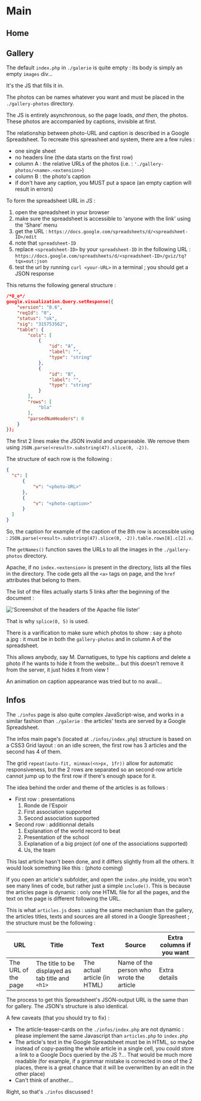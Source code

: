# Main

## Home


## Gallery

The default `index.php` in `./galerie` is quite empty : its body is simply an empty `images` div...

It's the JS that fills it in.

The photos can be names whatever you want and must be placed in the `./gallery-photos` directory.

The JS is entirely asynchronous, so the page loads, *and then*, the photos. These photos are accompanied by captions, invisible at first.

The relationship between photo-URL and caption is described in a Google Spreadsheet.
To recreate this spreasheet and system, there are a few rules :
* one single sheet
* no headers line (the data starts on the first row)
* column A : the relative URLs of the photos (i.e. : `'./gallery-photos/<name>.<extension>`)
* column B : the photo's caption
* if don't have any caption, you MUST put a space (an empty caption will result in errors)

To form the spreadsheet URL in JS :
1. open the spreadsheet in your browser
1. make sure the spreadsheet is accessible to 'anyone with the link' using the 'Share' menu
1. get the URL : `https://docs.google.com/spreadsheets/d/<spreadsheet-ID>/edit`
1. note that `spreadsheet-ID`
1. replace `<spreadsheet-ID>` by your `spreadsheet-ID` in the following URL : `https://docs.google.com/spreadsheets/d/<spreadsheet-ID>/gviz/tq?tqx=out:json`
1. test the url by running `curl <your-URL>` in a terminal ; you should get a JSON response

This returns the following general structure :
```json
/*O_o*/
google.visualization.Query.setResponse({
    "version": "0.6",
    "reqId": "0",
    "status": "ok",
    "sig": "315753562",
    "table": {
        "cols": [
            {
                "id": "A",
                "label": "",
                "type": "string"
            },
            {
                "id": "B",
                "label": "",
                "type": "string"
            }
        ],
        "rows": [
            "bla"
        ],
        "parsedNumHeaders": 0
    }
});
```

The first 2 lines make the JSON invalid and unparseable.
We remove them using `JSON.parse(<result>.substring(47).slice(0, -2))`.

The structure of each row is the following :
```json
{
  "c": [
      {
          "v": "<photo-URL>"
      },
      {
          "v": "<photo-caption>"
      }
  ]
}
```

So, the caption for example of the caption of the 8th row is accessible using : `JSON.parse(<result>.substring(47).slice(0, -2)).table.rows[8].c[2].v`.

The `getNames()` function saves the URLs to all the images in the `./gallery-photos` directory.

Apache, if no `index.<extension>` is present in the directory, lists all the files in the directory.
The code gets all the `<a>` tags on page, and the `href` attributes that belong to them.

The list of the files actually starts 5 links after the beginning of the document :

!['Screenshot of the headers of the Apache file lister'](./media/ApacheListGallery.png)

That is why `splice(0, 5)` is used.

There is a varification to make sure which photos to show : say a photo a.jpg : it must be in both the `gallery-photos` and in column A of the spreadsheet.

This allows anybody, say M. Darnatigues, to type his captions and delete a photo if he wants to hide it from the website... but this doesn't remove it from the server, it just hides it from view !

An animation on caption appearance was tried but to no avail...

## Infos

The `./infos` page is also quite complex JavaScript-wise, and works in a similar fashion than `./galerie` : the articles' texts are served by a Google Spreadsheet.

The infos main page's (located at `./infos/index.php`) structure is based on a CSS3 Grid layout : on an idle screen, the first row has 3 articles and the second has 4 of them.

The grid `repeat(auto-fit, minmax(<n>px, 1fr))` allow for automatic responsiveness, but the 2 rows are separated so an second-row article cannot jump up to the first row if there's enough space for it.

The idea behind the order and theme of the articles is as follows :
* First row : presentations
  1. Ronde de l'Espoir
  1. First association supported
  1. Second association supported
* Second row : additionnal details
  1. Explanation of the world record to beat
  1. Presentation of the school
  1. Explanation of a big project (of one of the associations supported)
  1. Us, the team

This last article hasn't been done, and it differs slightly from all the others.
It would look something like this :
(photo coming)

If you open an article's subfolder, and open the `index.php` inside, you won't see many lines of code, but rather just a simple `include()`. This is because the articles page is dynamic : only one HTML file for all the pages, and the text on the page is different following the URL.

This is what `articles.js` does : using the same mechanism than the gallery, the articles titles, texts and sources are all stored in a Google Spreasheet ; the structure must be the following :

| URL | Title | Text | Source | Extra columns if you want |
|--|--|--|--|--|
|The URL of the page | The title to be displayed as tab title and `<h1>` | The actual article (in HTML) | Name of the person who wrote the article | Extra details

The process to get this Spreadsheet's JSON-output URL is the same than for gallery. The JSON's structure is also identical.

A few caveats (that you should try to fix) :
* The article-teaser-cards on the `./infos/index.php` are not dynamic : please implement the same Javascript than `articles.php` to `index.php`
* The article's text in the Google Spreadsheet must be in HTML, so maybe instead of copy-pasting the whole article in a single cell, you could store a link to a Google Docs queried by the JS ?... That would be much more readable (for example, if a grammar mistake is corrected in one of the 2 places, there is a great chance that it will be overwritten by an edit in the other place)
* Can't think of another...

Right, so that's `./infos` discussed !
